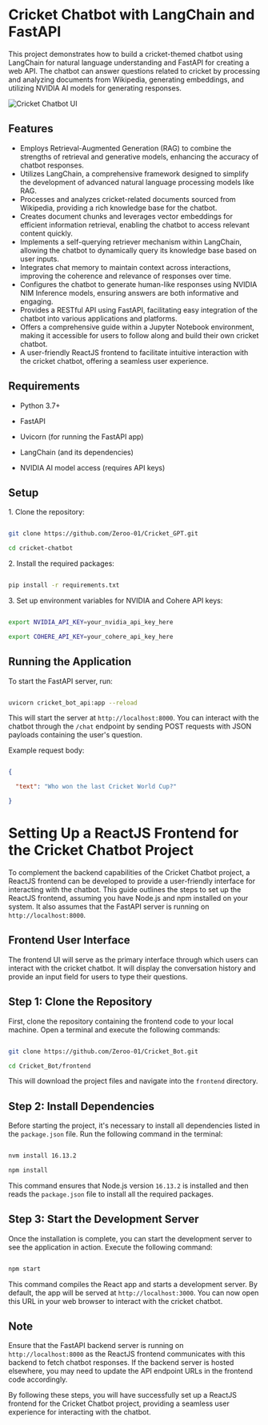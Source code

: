 # Cricket Chatbot with LangChain and FastAPI

This project demonstrates how to build a cricket-themed chatbot using LangChain for natural language understanding and FastAPI for creating a web API. The chatbot can answer questions related to cricket by processing and analyzing documents from Wikipedia, generating embeddings, and utilizing NVIDIA AI models for generating responses.


![Cricket Chatbot UI](https://github.com/user-attachments/assets/1c3b527c-755f-4c36-9730-729ba51dbcc3 "Cricket Chatbot User Interface")




## Features

-   Employs Retrieval-Augmented Generation (RAG) to combine the strengths of retrieval and generative models, enhancing the accuracy of chatbot responses.
-   Utilizes LangChain, a comprehensive framework designed to simplify the development of advanced natural language processing models like RAG.
-   Processes and analyzes cricket-related documents sourced from Wikipedia, providing a rich knowledge base for the chatbot.
-   Creates document chunks and leverages vector embeddings for efficient information retrieval, enabling the chatbot to access relevant content quickly.
-   Implements a self-querying retriever mechanism within LangChain, allowing the chatbot to dynamically query its knowledge base based on user inputs.
-   Integrates chat memory to maintain context across interactions, improving the coherence and relevance of responses over time.
-   Configures the chatbot to generate human-like responses using NVIDIA NIM Inference models, ensuring answers are both informative and engaging.
-   Provides a RESTful API using FastAPI, facilitating easy integration of the chatbot into various applications and platforms.
-   Offers a comprehensive guide within a Jupyter Notebook environment, making it accessible for users to follow along and build their own cricket chatbot.
- A user-friendly ReactJS frontend to facilitate intuitive interaction with the cricket chatbot, offering a seamless user experience.


## Requirements

- Python 3.7+

- FastAPI

- Uvicorn (for running the FastAPI app)

- LangChain (and its dependencies)

- NVIDIA AI model access (requires API keys)

## Setup

1\. Clone the repository:

```bash

git clone https://github.com/Zeroo-01/Cricket_GPT.git

cd cricket-chatbot

```

2\. Install the required packages:

```bash

pip install -r requirements.txt

```

3\. Set up environment variables for NVIDIA and Cohere API keys:

```bash

export NVIDIA_API_KEY=your_nvidia_api_key_here

export COHERE_API_KEY=your_cohere_api_key_here

```

## Running the Application

To start the FastAPI server, run:

```bash

uvicorn cricket_bot_api:app --reload

```

This will start the server at `http://localhost:8000`. You can interact with the chatbot through the `/chat` endpoint by sending POST requests with JSON payloads containing the user's question.

Example request body:

```json

{

  "text": "Who won the last Cricket World Cup?"

}

```

# Setting Up a ReactJS Frontend for the Cricket Chatbot Project

To complement the backend capabilities of the Cricket Chatbot project, a ReactJS frontend can be developed to provide a user-friendly interface for interacting with the chatbot. This guide outlines the steps to set up the ReactJS frontend, assuming you have Node.js and npm installed on your system. It also assumes that the FastAPI server is running on `http://localhost:8000`.

## Frontend User Interface

The frontend UI will serve as the primary interface through which users can interact with the cricket chatbot. It will display the conversation history and provide an input field for users to type their questions.

## Step 1: Clone the Repository

First, clone the repository containing the frontend code to your local machine. Open a terminal and execute the following commands:

```bash

git clone https://github.com/Zeroo-01/Cricket_Bot.git

cd Cricket_Bot/frontend

```

This will download the project files and navigate into the `frontend` directory.

## Step 2: Install Dependencies

Before starting the project, it's necessary to install all dependencies listed in the `package.json` file. Run the following command in the terminal:

```bash

nvm install 16.13.2

npm install

```

This command ensures that Node.js version `16.13.2` is installed and then reads the `package.json` file to install all the required packages.

## Step 3: Start the Development Server

Once the installation is complete, you can start the development server to see the application in action. Execute the following command:

```bash

npm start

```

This command compiles the React app and starts a development server. By default, the app will be served at `http://localhost:3000`. You can now open this URL in your web browser to interact with the cricket chatbot.

## Note

Ensure that the FastAPI backend server is running on `http://localhost:8000` as the ReactJS frontend communicates with this backend to fetch chatbot responses. If the backend server is hosted elsewhere, you may need to update the API endpoint URLs in the frontend code accordingly.

By following these steps, you will have successfully set up a ReactJS frontend for the Cricket Chatbot project, providing a seamless user experience for interacting with the chatbot.

